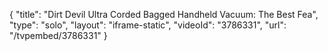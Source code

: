 {
    "title": "Dirt Devil Ultra Corded Bagged Handheld Vacuum: The Best Fea",
    "type": "solo",
    "layout": "iframe-static",
    "videoId": "3786331",
    "url": "\/tvpembed\/3786331"
}